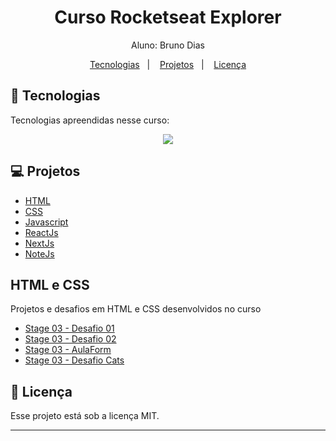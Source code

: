 <h1 align="center"> Curso Rocketseat Explorer</h1>

<p align="center">
Aluno: Bruno Dias<br>
</p>

<p align="center">
  <a href="#-tecnologias">Tecnologias</a>&nbsp;&nbsp;&nbsp;|&nbsp;&nbsp;&nbsp;
  <a href="#-projetos">Projetos</a>&nbsp;&nbsp;&nbsp;|&nbsp;&nbsp;&nbsp;
  <a href="#memo-licença">Licença</a>
</p>

## 🚀 Tecnologias

Tecnologias apreendidas nesse curso:

<p align="center">
  <a href="https://skillicons.dev">
    <img src="https://skillicons.dev/icons?i=html,css,js,react,nextjs,nodejs" />
  </a>
</p>

## 💻 Projetos

- [HTML](#html-e-css)
- [CSS](#html-e-css)
- [Javascript](#html-e-css)
- [ReactJs](#html-e-css)
- [NextJs](#html-e-css)
- [NoteJs](#html-e-css)

## HTML e CSS

<p>Projetos e desafios em HTML e CSS desenvolvidos no curso</p>

- [Stage 03 - Desafio 01](https://github.com/BrunoDias312/curso-rocketseat/tree/main/Explorer/Stege%2003/part%2001/desafio-01)
- [Stage 03 - Desafio 02](https://github.com/BrunoDias312/curso-rocketseat/tree/main/Explorer/Stege%2003/part%2001/desafio-02)
- [Stage 03 - AulaForm](https://github.com/BrunoDias312/curso-rocketseat/tree/main/Explorer/Stege%2003/part%2001/docs)
- [Stage 03 - Desafio Cats](https://github.com/BrunoDias312/curso-rocketseat/tree/main/Explorer/Stege%2003/part%2004/desafio-blog-gatos)

## :memo: Licença

Esse projeto está sob a licença MIT.

---
